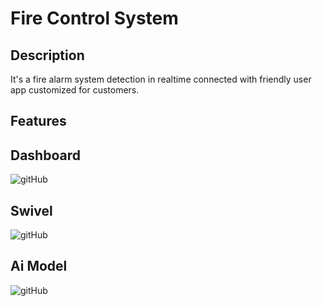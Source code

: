 # Fire Control System

## Description
It's a fire alarm system detection in realtime connected with friendly user app
customized for customers.

## Features



## Dashboard
![gitHub](https://github.com/MostafaEdrees11/Fire_Control_System/blob/master/Simulation/Dashboard.gif)

## Swivel
![gitHub](https://github.com/MostafaEdrees11/Fire_Control_System/blob/master/Simulation/swivel.gif)

## Ai Model
![gitHub]()